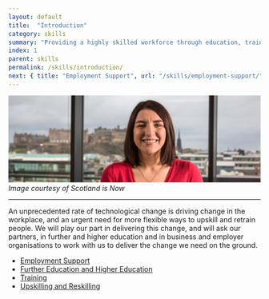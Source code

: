```yaml
---
layout: default
title:  "Introduction"
category: skills
summary: "Providing a highly skilled workforce through education, training and re-skilling."
index: 1
parent: skills
permalink: /skills/introduction/
next: { title: "Employment Support", url: "/skills/employment-support/" }
---
```


![A woman with Edinburgh Castle in the background](/assets/images/pageimages/skills.jpg)
*Image courtesy of Scotland is Now*

<hr>

An unprecedented rate of technological change is driving change in the workplace, and an urgent need for more flexible ways to upskill and retrain people.  We will play our part in delivering this change, and will ask our partners, in further and higher education and in business and employer organisations to work with us to deliver the change we need on the ground.

* [Employment Support](/skills/employment-support/)
* [Further Education and Higher Education](/skills/further-higher-education/)
* [Training](/skills/training/)
* [Upskilling and Reskilling](/skills/upskilling-and-reskilling/)
